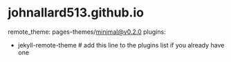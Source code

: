 # johnallard513.github.io

remote_theme: pages-themes/minimal@v0.2.0
plugins:
- jekyll-remote-theme # add this line to the plugins list if you already have one

